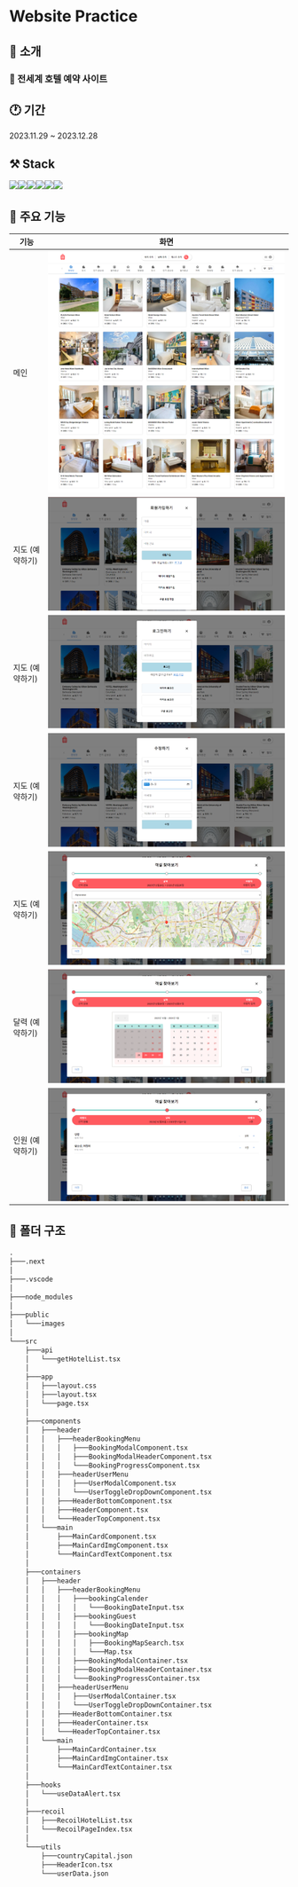 # Website Practice

## 🚀 소개

### 🏨 전세계 호텔 예약 사이트

## 🕐 기간

2023.11.29 ~ 2023.12.28

## ⚒️ Stack

<img src="https://img.shields.io/badge/typescript-3178C6?style=for-the-badge&logo=typescript&logoColor=white"><img src="https://img.shields.io/badge/Next.js-000000?style=for-the-badge&logo=Next.js&logoColor=white"><img src="https://img.shields.io/badge/React-61DAFB?style=for-the-badge&logo=React&logoColor=black"><img src="https://img.shields.io/badge/reactquery-FF4154?style=for-the-badge&logo=reactquery&logoColor=black"><img src="https://img.shields.io/badge/Recoil-3578E5?style=for-the-badge&logo=recoil&logoColor=black"><img src="https://img.shields.io/badge/mui-007FFF?style=for-the-badge&logo=mui&logoColor=black">

## 📌 주요 기능

| 기능            | 화면                                               |
| --------------- | -------------------------------------------------- |
| 메인            | <img src="public\images\홈화면.png" alt="메인"/>   |
| 지도 (예약하기) | <img src="public\images\회원가입.png" alt="지도"/> |
| 지도 (예약하기) | <img src="public\images\로그인.png" alt="지도"/>   |
| 지도 (예약하기) | <img src="public\images\수정하기.png" alt="지도"/> |
| 지도 (예약하기) | <img src="public\images\지도.png" alt="지도"/>     |
| 달력 (예약하기) | <img src="public\images\캘린더.png" alt="달력"/>   |
| 인원 (예약하기) | <img src="public\images\인원.png" alt="인원"/>     |

## 📁 폴더 구조

```
.
├───.next
│
├───.vscode
│
├───node_modules
│
├───public
│   └───images
│
└───src
    ├───api
    │   └───getHotelList.tsx
    │
    ├───app
    │   ├───layout.css
    │   ├───layout.tsx
    │   └───page.tsx
    │
    ├───components
    │   ├───header
    │   │   ├───headerBookingMenu
    │   │   │   ├───BookingModalComponent.tsx
    │   │   │   ├───BookingModalHeaderComponent.tsx
    │   │   │   └───BookingProgressComponent.tsx
    │   │   ├───headerUserMenu
    │   │   │   ├───UserModalComponent.tsx
    │   │   │   └───UserToggleDropDownComponent.tsx
    │   │   ├───HeaderBottomComponent.tsx
    │   │   ├───HeaderComponent.tsx
    │   │   └───HeaderTopComponent.tsx
    │   └───main
    │       ├───MainCardComponent.tsx
    │       ├───MainCardImgComponent.tsx
    │       └───MainCardTextComponent.tsx
    │
    ├───containers
    │   ├───header
    │   │   ├───headerBookingMenu
    │   │   │   ├───bookingCalender
    │   │   │   │   └───BookingDateInput.tsx
    │   │   │   ├───bookingGuest
    │   │   │   │   └───BookingDateInput.tsx
    │   │   │   ├───bookingMap
    │   │   │   │   ├───BookingMapSearch.tsx
    │   │   │   │   └───Map.tsx
    │   │   │   ├───BookingModalContainer.tsx
    │   │   │   ├───BookingModalHeaderContainer.tsx
    │   │   │   └───BookingProgressContainer.tsx
    │   │   ├───headerUserMenu
    │   │   │   ├───UserModalContainer.tsx
    │   │   │   └───UserToggleDropDownContainer.tsx
    │   │   ├───HeaderBottomContainer.tsx
    │   │   ├───HeaderContainer.tsx
    │   │   └───HeaderTopContainer.tsx
    │   └───main
    │       ├───MainCardContainer.tsx
    │       ├───MainCardImgContainer.tsx
    │       └───MainCardTextContainer.tsx
    │
    ├───hooks
    │   └───useDataAlert.tsx
    │
    ├───recoil
    │   ├───RecoilHotelList.tsx
    │   └───RecoilPageIndex.tsx
    │
    └───utils
        ├───countryCapital.json
        ├───HeaderIcon.tsx
        └───userData.json
```
